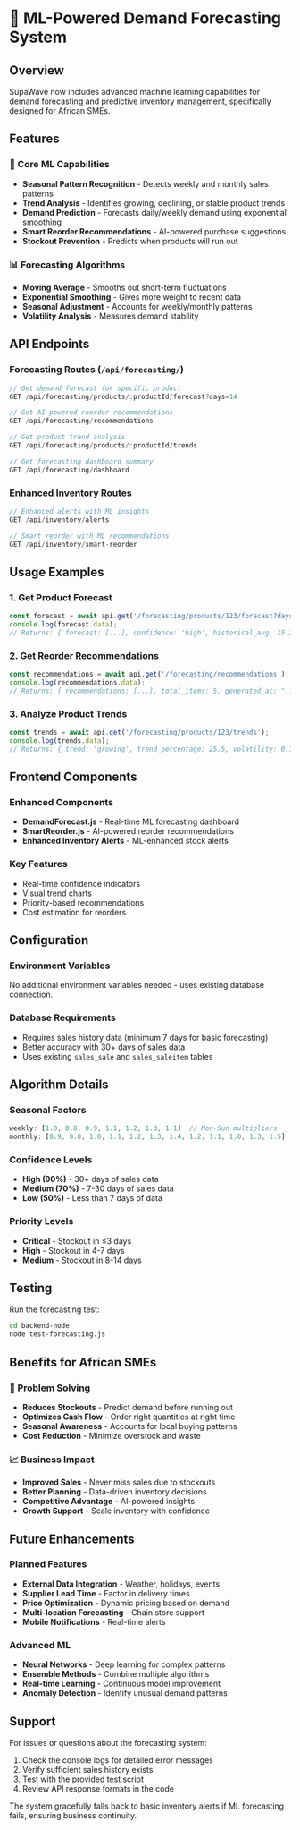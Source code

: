 # 🤖 ML-Powered Demand Forecasting System

## Overview
SupaWave now includes advanced machine learning capabilities for demand forecasting and predictive inventory management, specifically designed for African SMEs.

## Features

### 🎯 Core ML Capabilities
- **Seasonal Pattern Recognition** - Detects weekly and monthly sales patterns
- **Trend Analysis** - Identifies growing, declining, or stable product trends
- **Demand Prediction** - Forecasts daily/weekly demand using exponential smoothing
- **Smart Reorder Recommendations** - AI-powered purchase suggestions
- **Stockout Prevention** - Predicts when products will run out

### 📊 Forecasting Algorithms
- **Moving Average** - Smooths out short-term fluctuations
- **Exponential Smoothing** - Gives more weight to recent data
- **Seasonal Adjustment** - Accounts for weekly/monthly patterns
- **Volatility Analysis** - Measures demand stability

## API Endpoints

### Forecasting Routes (`/api/forecasting/`)

```javascript
// Get demand forecast for specific product
GET /api/forecasting/products/:productId/forecast?days=14

// Get AI-powered reorder recommendations
GET /api/forecasting/recommendations

// Get product trend analysis
GET /api/forecasting/products/:productId/trends

// Get forecasting dashboard summary
GET /api/forecasting/dashboard
```

### Enhanced Inventory Routes

```javascript
// Enhanced alerts with ML insights
GET /api/inventory/alerts

// Smart reorder with ML recommendations
GET /api/inventory/smart-reorder
```

## Usage Examples

### 1. Get Product Forecast
```javascript
const forecast = await api.get('/forecasting/products/123/forecast?days=7');
console.log(forecast.data);
// Returns: { forecast: [...], confidence: 'high', historical_avg: 15.2 }
```

### 2. Get Reorder Recommendations
```javascript
const recommendations = await api.get('/forecasting/recommendations');
console.log(recommendations.data);
// Returns: { recommendations: [...], total_items: 5, generated_at: "..." }
```

### 3. Analyze Product Trends
```javascript
const trends = await api.get('/forecasting/products/123/trends');
console.log(trends.data);
// Returns: { trend: 'growing', trend_percentage: 25.5, volatility: 0.15 }
```

## Frontend Components

### Enhanced Components
- **DemandForecast.js** - Real-time ML forecasting dashboard
- **SmartReorder.js** - AI-powered reorder recommendations
- **Enhanced Inventory Alerts** - ML-enhanced stock alerts

### Key Features
- Real-time confidence indicators
- Visual trend charts
- Priority-based recommendations
- Cost estimation for reorders

## Configuration

### Environment Variables
No additional environment variables needed - uses existing database connection.

### Database Requirements
- Requires sales history data (minimum 7 days for basic forecasting)
- Better accuracy with 30+ days of sales data
- Uses existing `sales_sale` and `sales_saleitem` tables

## Algorithm Details

### Seasonal Factors
```javascript
weekly: [1.0, 0.8, 0.9, 1.1, 1.2, 1.3, 1.1]  // Mon-Sun multipliers
monthly: [0.9, 0.8, 1.0, 1.1, 1.2, 1.3, 1.4, 1.2, 1.1, 1.0, 1.3, 1.5]  // Jan-Dec
```

### Confidence Levels
- **High (90%)** - 30+ days of sales data
- **Medium (70%)** - 7-30 days of sales data  
- **Low (50%)** - Less than 7 days of data

### Priority Levels
- **Critical** - Stockout in ≤3 days
- **High** - Stockout in 4-7 days
- **Medium** - Stockout in 8-14 days

## Testing

Run the forecasting test:
```bash
cd backend-node
node test-forecasting.js
```

## Benefits for African SMEs

### 🎯 Problem Solving
- **Reduces Stockouts** - Predict demand before running out
- **Optimizes Cash Flow** - Order right quantities at right time
- **Seasonal Awareness** - Accounts for local buying patterns
- **Cost Reduction** - Minimize overstock and waste

### 📈 Business Impact
- **Improved Sales** - Never miss sales due to stockouts
- **Better Planning** - Data-driven inventory decisions
- **Competitive Advantage** - AI-powered insights
- **Growth Support** - Scale inventory with confidence

## Future Enhancements

### Planned Features
- **External Data Integration** - Weather, holidays, events
- **Supplier Lead Time** - Factor in delivery times
- **Price Optimization** - Dynamic pricing based on demand
- **Multi-location Forecasting** - Chain store support
- **Mobile Notifications** - Real-time alerts

### Advanced ML
- **Neural Networks** - Deep learning for complex patterns
- **Ensemble Methods** - Combine multiple algorithms
- **Real-time Learning** - Continuous model improvement
- **Anomaly Detection** - Identify unusual demand patterns

## Support

For issues or questions about the forecasting system:
1. Check the console logs for detailed error messages
2. Verify sufficient sales history exists
3. Test with the provided test script
4. Review API response formats in the code

The system gracefully falls back to basic inventory alerts if ML forecasting fails, ensuring business continuity.
